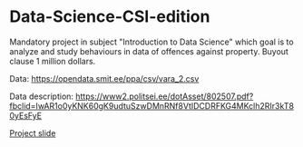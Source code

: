 # Data-Science-CSI-edition
Mandatory project in subject "Introduction to Data Science" which goal is to analyze and study behaviours in data of offences against property. Buyout clause 1 million dollars.

Data: https://opendata.smit.ee/ppa/csv/vara_2.csv

Data description: https://www2.politsei.ee/dotAsset/802507.pdf?fbclid=IwAR1o0yKNK60gK9udtuSzwDMnRNf8VtIDCDRFKG4MKclh2RIr3kT80yEsFyE

[Project slide](https://docs.google.com/presentation/d/1RHDUPsJVVtwVfPp8-WxsK8udEpYOmf4Ki9NjtbgpLDU/edit#slide=id.g48274606ac_250_0)
